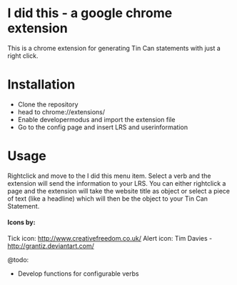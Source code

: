 # I did this - a google chrome extension

This is a chrome extension for generating Tin Can statements with just a right click.

# Installation
- Clone the repository
- head to chrome://extensions/
- Enable developermodus and import the extension file
- Go to the config page and insert LRS and userinformation

# Usage
Rightclick and move to the I did this menu item. Select a verb and the extension will send the information to your LRS.
You can either rightclick a page and the extension will take the website title as object or select a piece of text (like a headline) which will then be the object to your Tin Can Statement.

#### Icons by:
Tick icon: http://www.creativefreedom.co.uk/
Alert icon: Tim Davies - http://grantiz.deviantart.com/

@todo:
- Develop functions for configurable verbs

